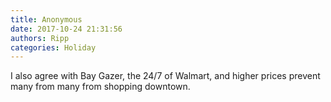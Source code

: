 ```yaml
---
title: Anonymous
date: 2017-10-24 21:31:56
authors: Ripp
categories: Holiday
---
```


 I also agree with Bay Gazer, the 24/7 of Walmart, and higher prices prevent many from many from shopping downtown.